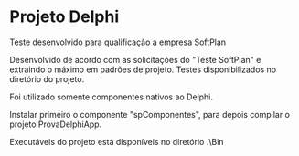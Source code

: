 # Projeto Delphi
Teste desenvolvido para qualificação a empresa SoftPlan

Desenvolvido de acordo com as solicitações do "Teste SoftPlan" e extraindo o máximo em padrões de projeto.
Testes disponibilizados no diretório do projeto.

Foi utilizado somente componentes nativos ao Delphi.

Instalar primeiro o componente "spComponentes", para depois compilar o projeto ProvaDelphiApp.

Executáveis do projeto está disponíveis no diretório .\Bin
